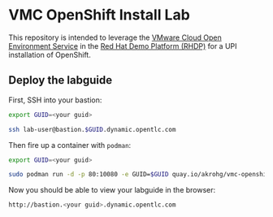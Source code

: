 # VMC OpenShift Install Lab
This repository is intended to leverage the [VMware Cloud Open Environment Service](https://demo.redhat.com/catalog?search=vmware&category=Open_Environments&item=babylon-catalog-prod%2Fvmc.sandbox.prod) in the [Red Hat Demo Platform (RHDP)](https://demo.redhat.com) for a UPI installation of OpenShift.

## Deploy the labguide
First, SSH into your bastion:
```bash
export GUID=<your guid>

ssh lab-user@bastion.$GUID.dynamic.opentlc.com
```

Then fire up a container with `podman`:
```bash
export GUID=<your guid>

sudo podman run -d -p 80:10080 -e GUID=$GUID quay.io/akrohg/vmc-openshift-install-dashboard
```

Now you should be able to view your labguide in the browser:
```bash
http://bastion.<your guid>.dynamic.opentlc.com
```